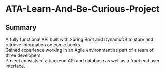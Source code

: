 # ATA-Learn-And-Be-Curious-Project

## Summary
A fully functional API built with Spring Boot and DynamoDB to store and retrieve information on comic books.\
Gained experience working in an Agile environment as part of a team of three developers.\
Project consists of a backend API and database as well as a front end user interface.
